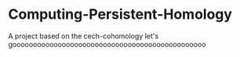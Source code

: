 # Computing-Persistent-Homology
A project based on the cech-cohomology
let's gooooooooooooooooooooooooooooooooooooooooooooooo
